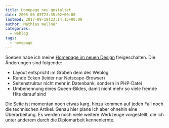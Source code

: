 ```yaml
---
title: Homepage neu gestaltet
date: 2005-06-05T23:35:02+00:00
lastmod: 2017-09-19T23:14:15+00:00
author: Mathias Wellner
categories:
  - weblog
tags:
  - homepage
---
```

Soeben habe ich meine [Homepage im neuen Design](http://www.mwellner.de) freigeschalten. Die Änderungen sind folgende:

  * Layout entspricht im Groben dem des Weblog
  * Runde Ecken (leider nur Netscape-Browser)
  * Seitenstruktur nicht mehr in Datenbank, sondern in PHP-Datei
  * Umbenennung eines Queen-Bildes, damit nicht mehr so viele fremde Hits darauf sind

Die Seite ist momentan noch etwas karg, hinzu kommen auf jeden Fall noch die technischen Artikel. Genau hier plane ich aber ohnehin eine Überarbeitung. Es werden noch viele weitere Werkzeuge vorgestellt, die ich unter anderem durch die Diplomarbeit kennenlernte.